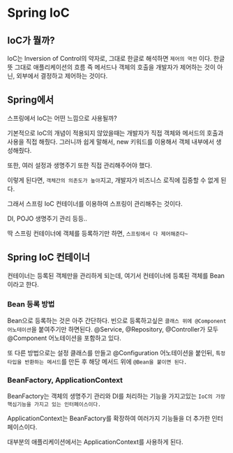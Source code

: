 # Spring IoC

## IoC가 뭘까?

IoC는 Inversion of Control의 약자로, 그대로 한글로 해석하면 `제어의 역전` 이다.
한글 뜻 그대로 애플리케이션의 흐름 즉 메서드나 객체의 호출을 개발자가 제어하는 것이 아닌,
외부에서 결정하고 제어하는 것이다.

## Spring에서

스프링에서 IoC는 어떤 느낌으로 사용될까?

기본적으로 IoC의 개념이 적용되지 않았을때는 개발자가 직접 객체와 메서드의 호출과 사용을 직접 해줬다.
그러니까 쉽게 말해서, new 키워드를 이용해서 객체 내부에서 생성해줬다.

또한, 여러 설정과 생명주기 또한 직접 관리해주어야 했다.

이렇게 된다면, `객체간의 의존도가 높아`지고, 개발자가 비즈니스 로직에 집중할 수 없게 된다.

그래서 스프링 IoC 컨테이너를 이용하여 스프링이 관리해주는 것이다.

DI, POJO 생명주기 관리 등등..

딱 스프링 컨테이너에 객체를 등록하기만 하면, `스프링에서 다 제어해준다~`

## Spring IoC 컨테이너

컨테이너는 등록된 객체만을 관리하게 되는데, 여기서 컨테이너에 등록된 객체를 Bean이라고 한다.

### Bean 등록 방법

Bean으로 등록하는 것은 아주 간단하다.
빈으로 등록하고싶은 `클래스 위에 @Component 어노테이션`을 붙여주기만 하면된다.
@Service, @Repository, @Controller가 모두 @Component 어노테이션을 포함하고 있다.

또 다른 방법으로는 설정 클래스를 만들고 @Configuration 어노테이션을 붙인뒤,
`특정 타입을 반환하는 메서드`를 만든 후 해당 메서드 위에 `@Bean을 붙이면 된다.`

### BeanFactory, ApplicationContext

BeanFactory는 객체의 생명주기 관리와 DI를 처리하는 기능을 가지고있는
`IoC의 가장 핵심기능을 가지고 있는 인터페이스이다.`

ApplicationContext는 BeanFactory를 확장하여 여러가지 기능들을 더 추가한 인터페이스이다.

대부분의 애플리케이션에서는 ApplicationContext를 사용하게 된다.